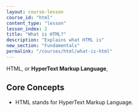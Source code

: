 ```yaml
---
layout: course-lesson
course_id: "html"
content_type: "lesson"
lesson_index: 2
title: "What is HTML?"
description: "Explains what HTML is"
new_section: "Fundamentals"
permalink: "/courses/html/what-is-html"
---
```


HTML, or **HyperText Markup Language**, 


## Core Concepts

* HTML stands for HyperText Markup Language.